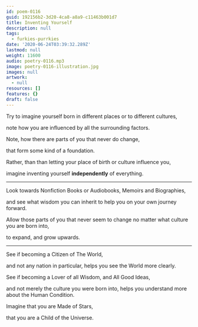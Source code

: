 ```yaml
---
id: poem-0116
guid: 192156b2-3d20-4ca8-a8a9-c11463b001d7
title: Inventing Yourself
description: null
tags:
  - furkies-purrkies
date: '2020-06-24T03:39:32.289Z'
lastmod: null
weight: 11600
audio: poetry-0116.mp3
image: poetry-0116-illustration.jpg
images: null
artwork:
  - null
resources: []
features: {}
draft: false
---
```


Try to imagine yourself born in different places or to different cultures,

note how you are influenced by all the surrounding factors.

Note, how there are parts of you that never do change,

that form some kind of a foundation.

Rather, than than letting your place of birth or culture influence you,

imagine inventing yourself **independently** of everything.

---

Look towards Nonfiction Books or Audiobooks, Memoirs and Biographies,

and see what wisdom you can inherit to help you on your own journey forward.

Allow those parts of you that never seem to change no matter what culture you are born into,

to expand, and grow upwards.

---

See if becoming a Citizen of The World,

and not any nation in particular, helps you see the World more clearly.

See if becoming a Lover of all Wisdom, and All Good Ideas,

and not merely the culture you were born into, helps you understand more about the Human Condition.

Imagine that you are Made of Stars,

that you are a Child of the Universe.
